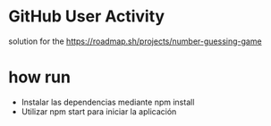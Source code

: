 # GitHub User Activity
solution for the https://roadmap.sh/projects/number-guessing-game

# how run
- Instalar las dependencias mediante npm install
- Utilizar npm start para iniciar la aplicación